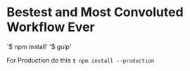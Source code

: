 # Bestest and Most Convoluted Workflow Ever

`$ npm install'
'$ gulp'

For Production do this
`$ npm install --production` 

